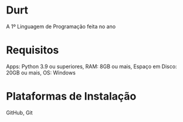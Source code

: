 # Durt
A 1º Linguagem de Programação feita no ano
# Requisitos
Apps: Python 3.9 ou superiores, RAM: 8GB ou mais, Espaço em Disco: 20GB ou mais, OS: Windows
# Plataformas de Instalação
GitHub, Git
